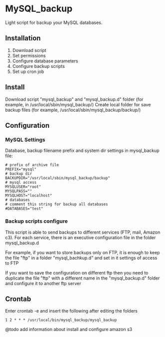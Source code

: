 MySQL_backup
============

Light script for backup your MySQL databases.

## Installation
1. Download script
2. Set permissions
3. Configure database parameters
4. Configure backup scripts
5. Set up cron job

## Install

Download script "mysql_backup" and "mysql_backup.d" folder (for example, in /usr/local/sbin/mysql_backup/)
Create local folder for save backup files (for example, /usr/local/sbin/mysql_backup/backup/)

## Configuration

### MySQL Settings

Database, backup filename prefix and system dir settings in mysql_backup file:
```
# prefix of archive file
PREFIX="mysql"
# backup dir
BACKUPDIR="/usr/local/sbin/mysql_backup/backup"
# mysql access
MYSQLUSER="root"
MYSQLPASS=""
MYSQLHOST="localhost"
# databases
# comment this string for backup all databases
#DATABASES="test"
```

### Backup scripts configure

This script is able to send backups to different services (FTP, mail, Amazon c3).
For each service, there is an executive configuration file in the folder mysql_backup.d

For example, if you want to store backups only on FTP, it is enough to keep the file "ftp" in a folder "mysql_bachkup.d" and set in it settings of access to FTP

If you want to save the configuration on different ftp then you need to duplicate the file "ftp" with a different name in the "mysql_backup.d" folder and configure it to another ftp server

## Crontab

Enter crontab -e and insert the following after editing the folders

```
1 2 * * * /usr/local/bin/mysql_backup/mysql_backup
```

@todo add information about install and configure amazon s3
